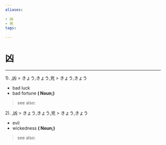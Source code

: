 ```yaml
---
aliases:
    
- 凶
- 兇
tags:
    
---
```


# 凶
---
1).
,凶 > きょう,きょう,兇 > きょう,きょう

- bad luck
- bad fortune
**( Noun;)**
> see also: 
            
2).
,凶 > きょう,きょう,兇 > きょう,きょう

- evil
- wickedness
**( Noun;)**
> see also: 
            